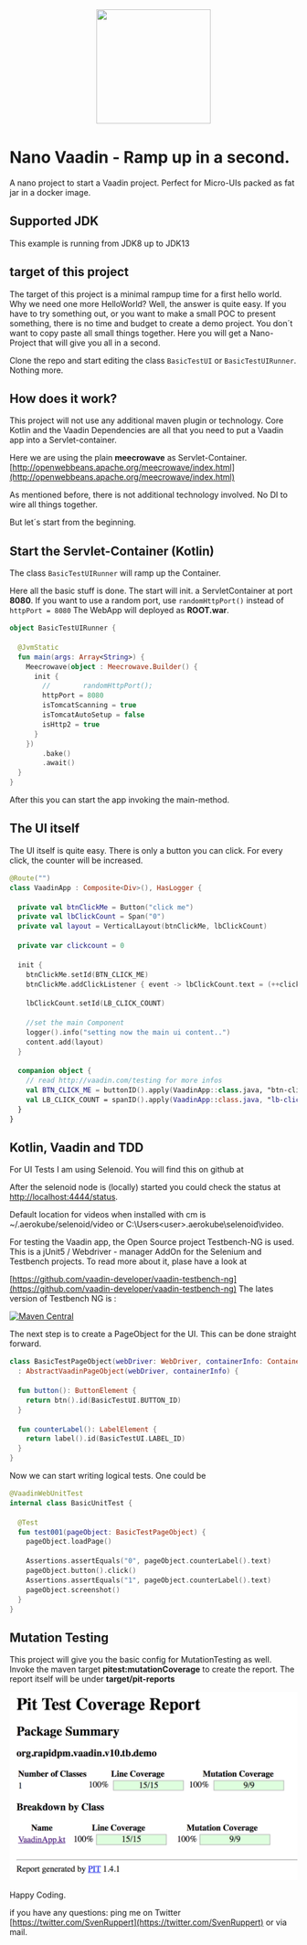 
<center>
<a href="https://vaadin.com">
 <img src="https://vaadin.com/images/hero-reindeer.svg" width="200" height="200" /></a>
</center>


# Nano Vaadin - Ramp up in a second.
A nano project to start a Vaadin project. Perfect for Micro-UIs packed as fat jar in a docker image.

## Supported JDK
This example is running from JDK8 up to JDK13

## target of this project
The target of this project is a minimal rampup time for a first hello world.
Why we need one more HelloWorld? Well, the answer is quite easy. 
If you have to try something out, or you want to make a small POC to present something,
there is no time and budget to create a demo project.
You don´t want to copy paste all small things together.
Here you will get a Nano-Project that will give you all in a second.

Clone the repo and start editing the class ```BasicTestUI``` or ```BasicTestUIRunner```.
Nothing more. 

## How does it work?
This project will not use any additional maven plugin or technology.
Core Kotlin and the Vaadin Dependencies are all that you need to put 
a Vaadin app into a Servlet-container.

Here we are using the plain **meecrowave** as Servlet-Container.
[http://openwebbeans.apache.org/meecrowave/index.html](http://openwebbeans.apache.org/meecrowave/index.html)


As mentioned before, there is not additional technology involved.
No DI to wire all things together. 

But let´s start from the beginning.

## Start the Servlet-Container (Kotlin)
The class ```BasicTestUIRunner``` will ramp up the Container.

Here all the basic stuff is done. The start will init. a ServletContainer at port **8080**.
If you want to use a random port, use ```randomHttpPort()``` instead of ```httpPort = 8080```
The WebApp will deployed as **ROOT.war**. 

```kotlin
object BasicTestUIRunner {

  @JvmStatic
  fun main(args: Array<String>) {
    Meecrowave(object : Meecrowave.Builder() {
      init {
        //        randomHttpPort();
        httpPort = 8080
        isTomcatScanning = true
        isTomcatAutoSetup = false
        isHttp2 = true
      }
    })
        .bake()
        .await()
  }
}
```

After this you can start the app invoking the main-method.

## The UI itself
The UI itself is quite easy. 
There is only a button you can click.
For every click, the counter will be increased.

```kotlin
@Route("")
class VaadinApp : Composite<Div>(), HasLogger {

  private val btnClickMe = Button("click me")
  private val lbClickCount = Span("0")
  private val layout = VerticalLayout(btnClickMe, lbClickCount)

  private var clickcount = 0

  init {
    btnClickMe.setId(BTN_CLICK_ME)
    btnClickMe.addClickListener { event -> lbClickCount.text = (++clickcount).toString() }

    lbClickCount.setId(LB_CLICK_COUNT)

    //set the main Component
    logger().info("setting now the main ui content..")
    content.add(layout)
  }

  companion object {
    // read http://vaadin.com/testing for more infos
    val BTN_CLICK_ME = buttonID().apply(VaadinApp::class.java, "btn-click-me")
    val LB_CLICK_COUNT = spanID().apply(VaadinApp::class.java, "lb-click-count")
  }
}
```


## Kotlin, Vaadin and TDD

For UI Tests I am using Selenoid. You will find this on github at []()

After the selenoid node is (locally) started you could check the status 
at [http://localhost:4444/status](http://localhost:4444/status).

Default location for videos when installed with cm is ~/.aerokube/selenoid/video or C:\Users\<user>\.aerokube\selenoid\video.







For testing the Vaadin app, the Open Source project Testbench-NG is used.
This is a jUnit5 / Webdriver - manager AddOn for the Selenium and Testbench projects.
To read more about it, plase have a look at 

[https://github.com/vaadin-developer/vaadin-testbench-ng](https://github.com/vaadin-developer/vaadin-testbench-ng)
The lates version of Testbench NG is : 

[![Maven Central](https://maven-badges.herokuapp.com/maven-central/org.rapidpm/rapidpm-vaadin-testbench-ng/badge.svg)](https://maven-badges.herokuapp.com/maven-central/org.rapidpm/rapidpm-vaadin-testbench-ng)
 

The next step is to create a PageObject for the UI.
This can be done straight forward.

```kotlin
class BasicTestPageObject(webDriver: WebDriver, containerInfo: ContainerInfo)
  : AbstractVaadinPageObject(webDriver, containerInfo) {

  fun button(): ButtonElement {
    return btn().id(BasicTestUI.BUTTON_ID)
  }

  fun counterLabel(): LabelElement {
    return label().id(BasicTestUI.LABEL_ID)
  }
}
```

Now we can start writing logical tests. One could be 

```kotlin
@VaadinWebUnitTest
internal class BasicUnitTest {

  @Test
  fun test001(pageObject: BasicTestPageObject) {
    pageObject.loadPage()

    Assertions.assertEquals("0", pageObject.counterLabel().text)
    pageObject.button().click()
    Assertions.assertEquals("1", pageObject.counterLabel().text)
    pageObject.screenshot()
  }
}
```

## Mutation Testing
This project will give you the basic config for MutationTesting as well.
Invoke the maven target **pitest:mutationCoverage** to create the report. 
The report itself will be under **target/pit-reports**

![_data/PiTest_Report_001.png](_data/PiTest_Report_001.png)


Happy Coding.

if you have any questions: ping me on Twitter [https://twitter.com/SvenRuppert](https://twitter.com/SvenRuppert)
or via mail.
